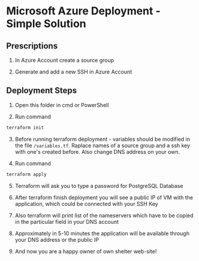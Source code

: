 # Microsoft Azure Deployment - Simple Solution

## Prescriptions

1) In Azure Account create a source group

2) Generate and add a new SSH in Azure Account

## Deployment Steps

1) Open this folder in cmd or PowerShell

2) Run command 
```sh
terraform init
```

3) Before running terraform deployment - variables should be modified in the file ```/variables.tf```. Raplace names of a source group and a ssh key with one's created before. Also change DNS address on your own.

4) Run command 
```sh
terraform apply
```

5) Terraform will ask you to type a password for PostgreSQL Database

6) After terraform finish deployment you will see a public IP of VM with the application, which could be connected with your SSH Key

7) Also terraform will print list of the nameservers which have to be copied in the particular field in your DNS account

8) Approximately in 5-10 minutes the application will be available through your DNS address or the public IP

9) And now you are a happy owner of own shelter web-site!
